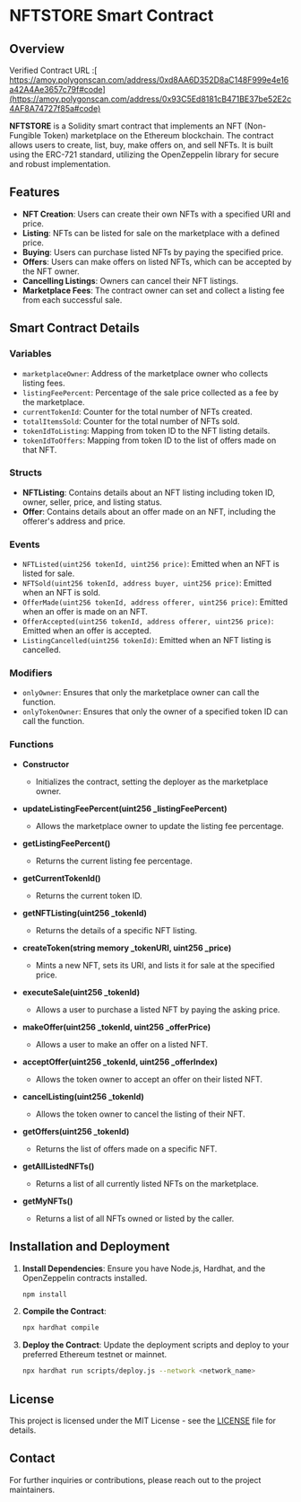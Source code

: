 # NFTSTORE Smart Contract

## Overview
Verified Contract URL :[ https://amoy.polygonscan.com/address/0xd8AA6D352D8aC148F999e4e16a42A4Ae3657c79f#code](https://amoy.polygonscan.com/address/0x93C5Ed8181cB471BE37be52E2c4AF8A74727f85a#code)

**NFTSTORE** is a Solidity smart contract that implements an NFT (Non-Fungible Token) marketplace on the Ethereum blockchain. The contract allows users to create, list, buy, make offers on, and sell NFTs. It is built using the ERC-721 standard, utilizing the OpenZeppelin library for secure and robust implementation.

## Features

- **NFT Creation**: Users can create their own NFTs with a specified URI and price.
- **Listing**: NFTs can be listed for sale on the marketplace with a defined price.
- **Buying**: Users can purchase listed NFTs by paying the specified price.
- **Offers**: Users can make offers on listed NFTs, which can be accepted by the NFT owner.
- **Cancelling Listings**: Owners can cancel their NFT listings.
- **Marketplace Fees**: The contract owner can set and collect a listing fee from each successful sale.

## Smart Contract Details

### Variables

- `marketplaceOwner`: Address of the marketplace owner who collects listing fees.
- `listingFeePercent`: Percentage of the sale price collected as a fee by the marketplace.
- `currentTokenId`: Counter for the total number of NFTs created.
- `totalItemsSold`: Counter for the total number of NFTs sold.
- `tokenIdToListing`: Mapping from token ID to the NFT listing details.
- `tokenIdToOffers`: Mapping from token ID to the list of offers made on that NFT.

### Structs

- **NFTListing**: Contains details about an NFT listing including token ID, owner, seller, price, and listing status.
- **Offer**: Contains details about an offer made on an NFT, including the offerer's address and price.

### Events

- `NFTListed(uint256 tokenId, uint256 price)`: Emitted when an NFT is listed for sale.
- `NFTSold(uint256 tokenId, address buyer, uint256 price)`: Emitted when an NFT is sold.
- `OfferMade(uint256 tokenId, address offerer, uint256 price)`: Emitted when an offer is made on an NFT.
- `OfferAccepted(uint256 tokenId, address offerer, uint256 price)`: Emitted when an offer is accepted.
- `ListingCancelled(uint256 tokenId)`: Emitted when an NFT listing is cancelled.

### Modifiers

- `onlyOwner`: Ensures that only the marketplace owner can call the function.
- `onlyTokenOwner`: Ensures that only the owner of a specified token ID can call the function.

### Functions

- **Constructor**
  - Initializes the contract, setting the deployer as the marketplace owner.

- **updateListingFeePercent(uint256 _listingFeePercent)**
  - Allows the marketplace owner to update the listing fee percentage.

- **getListingFeePercent()**
  - Returns the current listing fee percentage.

- **getCurrentTokenId()**
  - Returns the current token ID.

- **getNFTListing(uint256 _tokenId)**
  - Returns the details of a specific NFT listing.

- **createToken(string memory _tokenURI, uint256 _price)**
  - Mints a new NFT, sets its URI, and lists it for sale at the specified price.

- **executeSale(uint256 _tokenId)**
  - Allows a user to purchase a listed NFT by paying the asking price.

- **makeOffer(uint256 _tokenId, uint256 _offerPrice)**
  - Allows a user to make an offer on a listed NFT.

- **acceptOffer(uint256 _tokenId, uint256 _offerIndex)**
  - Allows the token owner to accept an offer on their listed NFT.

- **cancelListing(uint256 _tokenId)**
  - Allows the token owner to cancel the listing of their NFT.

- **getOffers(uint256 _tokenId)**
  - Returns the list of offers made on a specific NFT.

- **getAllListedNFTs()**
  - Returns a list of all currently listed NFTs on the marketplace.

- **getMyNFTs()**
  - Returns a list of all NFTs owned or listed by the caller.

## Installation and Deployment

1. **Install Dependencies**: Ensure you have Node.js, Hardhat, and the OpenZeppelin contracts installed.
   ```bash
   npm install
   ```

2. **Compile the Contract**:
   ```bash
   npx hardhat compile
   ```

3. **Deploy the Contract**: Update the deployment scripts and deploy to your preferred Ethereum testnet or mainnet.
   ```bash
   npx hardhat run scripts/deploy.js --network <network_name>
   ```

## License

This project is licensed under the MIT License - see the [LICENSE](LICENSE) file for details.

## Contact

For further inquiries or contributions, please reach out to the project maintainers.
